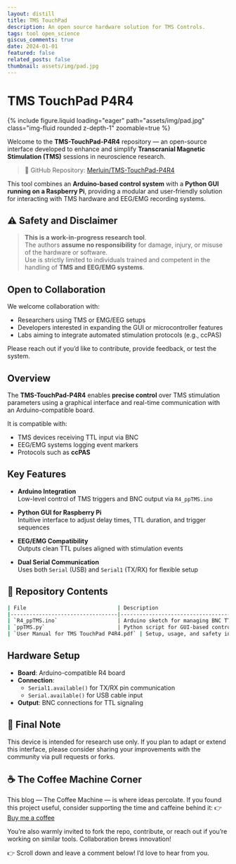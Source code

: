 ```yaml
---
layout: distill
title: TMS TouchPad
description: An open source hardware solution for TMS Controls.
tags: tool open_science
giscus_comments: true
date: 2024-01-01
featured: false
related_posts: false
thumbnail: assets/img/pad.jpg
---
```


# TMS TouchPad P4R4

{% include figure.liquid loading="eager" path="assets/img/pad.jpg" class="img-fluid rounded z-depth-1" zoomable=true %}

Welcome to the **TMS-TouchPad-P4R4** repository — an open-source interface developed to enhance and simplify **Transcranial Magnetic Stimulation (TMS)** sessions in neuroscience research.

> 🔗 GitHub Repository: [Merluin/TMS-TouchPad-P4R4](https://github.com/Merluin/TMS-TouchPad-P4R4)

This tool combines an **Arduino-based control system** with a **Python GUI running on a Raspberry Pi**, providing a modular and user-friendly solution for interacting with TMS hardware and EEG/EMG recording systems.

## ⚠️ Safety and Disclaimer

> **This is a work-in-progress research tool**.  
> The authors **assume no responsibility** for damage, injury, or misuse of the hardware or software.  
> Use is strictly limited to individuals trained and competent in the handling of **TMS and EEG/EMG systems**.

## Open to Collaboration

We welcome collaboration with:

- Researchers using TMS or EMG/EEG setups
- Developers interested in expanding the GUI or microcontroller features
- Labs aiming to integrate automated stimulation protocols (e.g., ccPAS)

Please reach out if you’d like to contribute, provide feedback, or test the system.

## Overview

The **TMS-TouchPad-P4R4** enables **precise control** over TMS stimulation parameters using a graphical interface and real-time communication with an Arduino-compatible board.

It is compatible with:

- TMS devices receiving TTL input via BNC
- EEG/EMG systems logging event markers
- Protocols such as **ccPAS**

## Key Features

- **Arduino Integration**  
  Low-level control of TMS triggers and BNC output via `R4_ppTMS.ino`

- **Python GUI for Raspberry Pi**  
  Intuitive interface to adjust delay times, TTL duration, and trigger sequences

- **EEG/EMG Compatibility**  
  Outputs clean TTL pulses aligned with stimulation events

- **Dual Serial Communication**  
  Uses both `Serial` (USB) and `Serial1` (TX/RX) for flexible setup

## 📁 Repository Contents

```bash
| File                             | Description                                                   |
|----------------------------------|---------------------------------------------------------------|
| `R4_ppTMS.ino`                   | Arduino sketch for managing BNC TTL outputs and TMS triggers |
| `ppTMS.py`                       | Python script for GUI-based control on Raspberry Pi          |
| `User Manual for TMS TouchPad P4R4.pdf` | Setup, usage, and safety instructions                     |
```

## Hardware Setup

- **Board**: Arduino-compatible R4 board
- **Connection**:
  - `Serial1.available()` for TX/RX pin communication
  - `Serial.available()` for USB cable input
- **Output**: BNC connections for TTL signaling

## 🧠 Final Note

This device is intended for research use only. If you plan to adapt or extend this interface, please consider sharing your improvements with the community via pull requests or forks.

## ☕ The Coffee Machine Corner

This blog — The Coffee Machine — is where ideas percolate.
If you found this project useful, consider supporting the time and caffeine behind it:
👉 [Buy me a coffee](https://www.buymeacoffee.com/thomasquettier)

You’re also warmly invited to fork the repo, contribute, or reach out if you’re working on similar tools. Collaboration brews innovation!

👉 Scroll down and leave a comment below! I’d love to hear from you.
